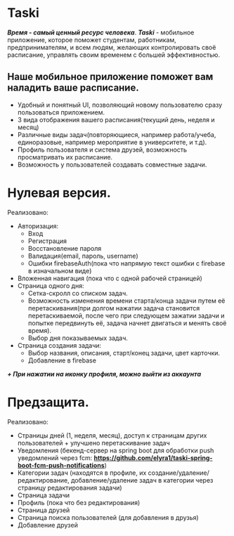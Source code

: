 # Taski
***Время - самый ценный ресурс человека***. 
***Taski*** - мобильное приложение, которое поможет студентам, работникам, предпринимателям, и всем людям, желающих контролировать своё расписание, управлять своим временем с большей эффективностью.
## Наше мобильное приложение поможет вам наладить ваше расписание.
- Удобный и понятный UI, позволяющий новому пользователю сразу пользоваться приложением.
- 3 вида отображения вашего расписания(текущий день, неделя и месяц)
- Различные виды задач(повторяющиеся, например работа/учеба, единоразовые, например мероприятие в университете, и т.д).
- Профиль пользователя и система друзей, возможность просматривать их расписание.
- Возможность у пользователей создавать совместные задачи.

# Нулевая версия.
Реализовано:

- Авторизация:
    - Вход
    - Регистрация
    - Восстановление пароля
    - Валидация(email, пароль, username)
    - Ошибки firebaseAuth(пока что напрямую текст ошибки с firebase в изначальном виде)
- Вложенная навигация (пока что с одной рабочей страницей)
- Страница одного дня:
    - Сетка-скролл со списком задач.
    - Возможность изменения времени старта/конца задачи путем её перетаскивания(при долгом нажатии задача становится перетаскиваемой, после чего при следующем зажатии задачи и попытке передвинуть её, задача начнет двигаться и менять своё время).
    - Выбор дня показываемых задач.
- Страница создания задачи:
    - Выбор названия, описания, старт/конец задачи, цвет карточки. 
    - Добавление в firebase

***+ При нажатии на иконку профиля, можно выйти из аккаунта***

# Предзащита.
Реализовано:
- Страницы дней (1, неделя, месяц), доступ к страницам других пользователей + улучшено перетаскивание задач
- Уведомления (бекенд-сервер на spring boot для обработки push уведомлений через fcm: **https://github.com/elyra1/taski-spring-boot-fcm-push-notifications**)
- Категории задач (находятся в профиле, их создание/удаление/редактирование, добавление/удаление задач в категории через страницу редактирования задачи)
- Страница задачи
- Профиль (пока что без редактирования)
- Страница друзей
- Страница поиска пользователей (для добавления в друзья)
- Добавление друзей
    
     
    
    
